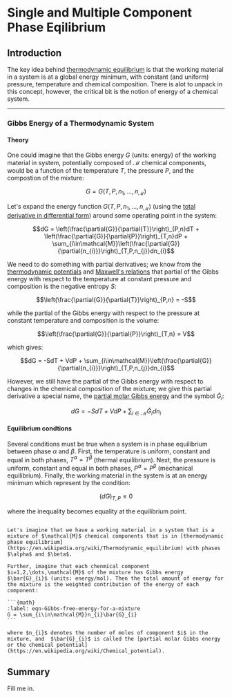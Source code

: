 # Single and Multiple Component Phase Eqilibrium

## Introduction
The key idea behind [thermodynamic equilibrium](https://en.wikipedia.org/wiki/Thermodynamic_equilibrium) is that the working material in a system is at a global energy minimum, with constant (and uniform) pressure, temperature and chemical composition. There is alot to unpack in this concept, however, the critical bit is the notion of energy of a chemical system.


---

### Gibbs Energy of a Thermodynamic System

#### Theory
One could imagine that the Gibbs energy $G$ (units: energy) of the working material in system, potentially composed of $\mathcal{M}$ chemical components, would be a function of the temperature $T$, the pressure $P$, and the compostion of the mixture:

$$G = G(T,P,n_{1},\dots,n_{\mathcal{M}})$$

Let's expand the energy function $G(T,P,n_{1},\dots,n_{\mathcal{M}})$ (using the [total derivative in differential form](https://en.wikipedia.org/wiki/Total_derivative)) around some operating point in the system:

$$dG = \left(\frac{\partial{G}}{\partial{T}}\right)_{P,n}dT + \left(\frac{\partial{G}}{\partial{P}}\right)_{T,n}dP +
\sum_{i\in\mathcal{M}}\left(\frac{\partial{G}}{\partial{n_{i}}}\right)_{T,P,n_{j}}dn_{i}$$

We need to do something with partial derivatives; we know from the [thermodynamic potentials](https://en.wikipedia.org/wiki/Thermodynamic_potential) and [Maxwell's relations](https://en.wikipedia.org/wiki/Maxwell_relations) that partial of the Gibbs energy with respect to the temperature at constant pressure and composition is the negative entropy $S$:

$$\left(\frac{\partial{G}}{\partial{T}}\right)_{P,n} = -S$$

while the partial of the Gibbs energy with respect to the pressure at constant temperature and composition is the volume:

$$\left(\frac{\partial{G}}{\partial{P}}\right)_{T,n} = V$$

which gives:

$$dG = -SdT + VdP + \sum_{i\in\mathcal{M}}\left(\frac{\partial{G}}{\partial{n_{i}}}\right)_{T,P,n_{j}}dn_{i}$$

However, we still have the partial of the Gibbs energy with respect to changes in the chemical composition of the mixture; we give this partial derivative a special name, the [partial molar Gibbs energy](https://en.wikipedia.org/wiki/Chemical_potential) and the symbol $\bar{G}_{i}$:

$$dG = -SdT + VdP + \sum_{i\in\mathcal{M}}\bar{G}_{i}dn_{i}$$

#### Equilibrium condtions
Several conditions must be true when a system is in phase equilibrium between phase $\alpha$ and $\beta$. First, the temperature is uniform, constant and equal in both phases, $T^{\alpha} = T^{\beta}$ (thermal equilibrium). Next, the pressure is uniform, constant and equal in both phases, $P^{\alpha} = P^{\beta}$ (mechanical equilibrium). Finally, the working material in the system is at an energy minimum which represent by the condition:

$$\left(dG\right)_{T,P}\leq{0}$$

where the inequality becomes equality at the equilibrium point.

````{prf:definition} Equilibrium Matching Conditions

Let's imagine that we have a working material in a system that is a mixture of $\mathcal{M}$ chemical components that is in [thermodynamic phase equilibrium](https://en.wikipedia.org/wiki/Thermodynamic_equilibrium) with phases $\alpha$ and $\beta$.

Further, imagine that each chenmical component $i=1,2,\dots,\mathcal{M}$ of the mixture has Gibbs energy $\bar{G}_{i}$ (units: energy/mol). Then the total amount of energy for the mixture is the weighted contribution of the energy of each component:

```{math}
:label: eqn-Gibbs-free-energy-for-a-mixture
G = \sum_{i\in\mathcal{M}}n_{i}\bar{G}_{i}
```

where $n_{i}$ denotes the number of moles of component $i$ in the mixture, and  $\bar{G}_{i}$ is called the [partial molar Gibbs energy or the chemical potential](https://en.wikipedia.org/wiki/Chemical_potential).

````



## Summary
Fill me in.